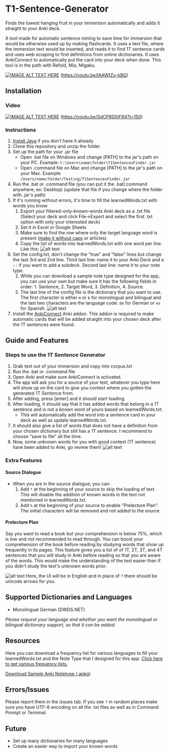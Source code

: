 # T1-Sentence-Generator
Finds the lowest hanging fruit in your immersion automatically and adds it straight to your Anki deck.

A tool made for automatic sentence mining to save time for immersion that would be otherwise used up by making flashcards. It uses a text file, where the immersion text would be inserted, and reads it to find 1T sentence cards and uses web scraping to find definitions from online dictionaries. It uses AnkiConnect to automatically put the card into your deck when done. This tool is in the path with Refold, Mia, Migaku.

[![IMAGE ALT TEXT HERE](https://img.youtube.com/vi/lAAWfZo-kBQ/0.jpg)](https://www.youtube.com/watch?v=lAAWfZo-kBQ) (https://youtu.be/lAAWfZo-kBQ)

## Installation
### Video
[![IMAGE ALT TEXT HERE](https://img.youtube.com/vi/SdCP8D0jFR4/0.jpg)](https://www.youtube.com/watch?v=SdCP8D0jFR4) (https://youtu.be/SdCP8D0jFR4?t=150)

### Instructions
1. [Install Java](https://java.com/en/download/) if you don't have it already
2. Clone this repository and unzip the folder
3. Set up the path for your .jar file
    * Open .bat file on Windows and change [PATH] to the jar's path on your PC. Example: `C:\Users\name\folder\T1SentencesFinder.jar`
    * Open .command file on Mac and change [PATH] to the jar's path on your Mac. Example `/Users/name/folder/Testing/T1SentencesFinder.jar`
4. Run the .bat or .command file (you can put it the .bat/.command anywhere; ex: Desktop) (update that file if you change where the folder with .jar's path)
5. If it's running without errors, it's time to fill the learnedWords.txt with words you know
    1. Export your filtered-only-known-words Anki deck as a .txt file (Select your deck and click File->Export and select the first .txt option with only your interested deck)
    2. Set it in Excel or Google Sheets
    3. Make sure to find the row where only the target language word is present ([make it without caps](https://decapitalize.eu/) or articles)
    4. Copy the list of words into learnedWords.txt with one word per line. Like this: ![alt text](https://i.imgur.com/haAgGKN.png "One word per line")
6. Set the config.txt, don't change the "true" and "false" lines but change the last 3rd and 2nd line. Third last line: name it to your Anki Deck and a `::` if you want to add a subdeck. Second last line: name it to your note type.
    1. While you can download a sample note type designed for the app, you can use your own but make sure it has the following fields in order: 1. Sentence, 2. Target Word, 3. Definition, 4. Source.
    2. The last line of the config file is the dictionary that you want to use. The first character is either `m` or `b` for monolingual and bilingual and the last two characters are the language code: `de` for German or `es` for Spanish. ![alt text](https://i.imgur.com/5E5tj1g.png "config.txt")
7. Install the [AnkiConnect](https://ankiweb.net/shared/info/2055492159) Anki addon. This addon is required to make automatic cards that will be added straight into your chosen deck after the 1T sentences were found.

## Guide and Features
### Steps to use the 1T Sentence Generator
1. Grab text out of your immersion and copy into corpus.txt
2. Run the .bat or .command file
3. Open Anki and make sure AnkiConnect is activated.
4. The app will ask you for a source of your text, whatever you type here will show up on the card to give you context where you gotten the generated 1T Sentence from.
5. After adding, press [enter] and it should start loading.
6. After loading, it should say that it has added words that belong in a 1T sentence and is not a known word of yours based on learnedWords.txt.
    * This will automatically add the word into a sentence card in your deck as well as update learnedWords.txt.
7. It should also give a list of words that does not have a definition from your chosen dictionary but still has a 1T sentence. I recommend to choose "save to file" all the time.
8. Now, some unknown words for you with good context (1T sentence) have been added to Anki, go review them!
![alt text](https://i.imgur.com/DotVghO.png "1T Sentence in Anki")

### Extra Features
#### Source Dialogue
* When you are in the source dialogue, you can:
    1. Add `*` at the beginning of your source to skip the loading of text. This will disable the addition of known words in the text not mentioned in learnedWords.txt.
    2. Add `%` at the beginning of your source to enable "Prelecture Plan".
    The initial characters will be removed and not added to the source.
#### Prelecture Plan
Say you want to read a book but your comprehension is below 75%, which is low and not recommended to read through. You can boost your comprehension of the book before reading by studying words that show up frequently in its pages. This feature gives you a list of of 1T, 2T, 3T, and 4T sentences that you will study in Anki before reading so that you are aware of the words. This would make the understanding of the text easier than if you didn't study the text's unknown words prior.

![alt text](https://i.imgur.com/hJQIlde.png "Prelecture Plan")
Here, the UI will be in English and in place of `?` there should be unicode arrows for you.

## Supported Dictionaries and Languages
* Monolingual German (DWDS.NET)

*Please request your language and whether you want the monolingual or bilingual dictionary support, so that it can be added.*

## Resources
Here you can download a frequency list for various languages to fill your learnedWords.txt and the Note Type that I designed for this app.
[Click here to get various frequency lists.](https://github.com/melling/LanguageLearning)

<a id="raw-url" href="https://raw.githubusercontent.com/Amiothenes/1T-Sentence-Miner/master/Deck.apkg">Download Sample Anki Notetype (.apkg)</a>

## Errors/Issues
Please report them in the issues tab.
If you see `?` in random places make sure you have UTF-8 encoding on all the .txt files as well as in Command Prompt or Terminal.

## Future
* Set up many dictionaries for many languages
* Create an easier way to import your known words

